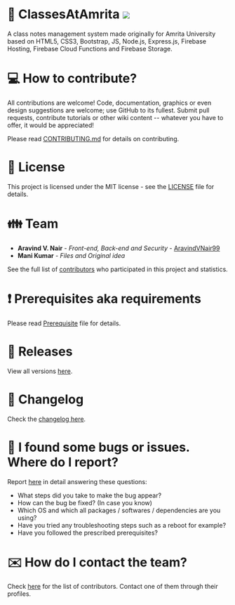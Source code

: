 # :school: ClassesAtAmrita ![](https://komarev.com/ghpvc/?username=AravindVNair99&label=Views)

A class notes management system made originally for Amrita University based on HTML5, CSS3, Bootstrap, JS, Node.js, Express.js, Firebase Hosting, Firebase Cloud Functions and Firebase Storage.

# :computer: How to contribute?

All contributions are welcome! Code, documentation, graphics or even design suggestions are welcome; use GitHub to its fullest. Submit pull requests, contribute tutorials or other wiki content -- whatever you have to offer, it would be appreciated!

Please read [CONTRIBUTING.md](https://github.com/aravindvnair99/ClassesAtAmrita/blob/master/CONTRIBUTING.md) for details on contributing.

# :scroll: License

This project is licensed under the MIT license - see the [LICENSE](LICENSE) file for details.

# :family: Team

* **Aravind V. Nair** - *Front-end, Back-end and Security* - [AravindVNair99](https://github.com/aravindvnair99)
* **Mani Kumar** - *Files and Original idea*

See the full list of [contributors](https://github.com/aravindvnair99/ClassesAtAmrita/graphs/contributors) who participated in this project and statistics.

# :heavy_exclamation_mark: Prerequisites aka requirements

Please read [Prerequisite](Prerequisite.md) file for details.

# :bookmark: Releases

View all versions [here](https://github.com/aravindvnair99/ClassesAtAmrita/releases).

# :scroll: Changelog

Check the [changelog here](https://github.com/aravindvnair99/ClassesAtAmrita/commits/master).

# :memo: I found some bugs or issues. Where do I report?

Report [here](https://github.com/aravindvnair99/ClassesAtAmrita/issues/new/choose) in detail answering these questions:

* What steps did you take to make the bug appear?
* How can the bug be fixed? (In case you know)
* Which OS and which all packages / softwares / dependencies are you using?
* Have you tried any troubleshooting steps such as a reboot for example?
* Have you followed the prescribed prerequisites?

# :envelope: How do I contact the team?

Check [here](https://github.com/aravindvnair99/ClassesAtAmrita/graphs/contributors) for the list of contributors. Contact one of them through their profiles.
